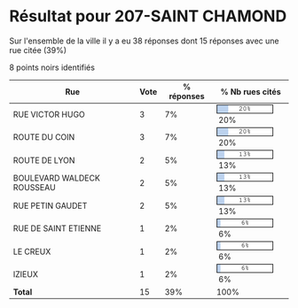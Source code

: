 # Résultat pour 207-SAINT CHAMOND

Sur l'ensemble de la ville il y a eu 38 réponses dont 15 réponses avec une rue citée (39%)

8 points noirs identifiés

| Rue | Vote | % réponses | % Nb rues cités|
|-----|------|------------|----------------|
| RUE VICTOR HUGO | 3 | 7% | <img src="../../img/bar_20.gif" />&nbsp;20%|
| ROUTE DU COIN | 3 | 7% | <img src="../../img/bar_20.gif" />&nbsp;20%|
| ROUTE DE LYON | 2 | 5% | <img src="../../img/bar_13.gif" />&nbsp;13%|
| BOULEVARD WALDECK ROUSSEAU | 2 | 5% | <img src="../../img/bar_13.gif" />&nbsp;13%|
| RUE PETIN GAUDET | 2 | 5% | <img src="../../img/bar_13.gif" />&nbsp;13%|
| RUE DE SAINT ETIENNE | 1 | 2% | <img src="../../img/bar_6.gif" />&nbsp;6%|
| LE CREUX | 1 | 2% | <img src="../../img/bar_6.gif" />&nbsp;6%|
| IZIEUX | 1 | 2% | <img src="../../img/bar_6.gif" />&nbsp;6%|
| **Total** | 15 | 39% | 100%|
